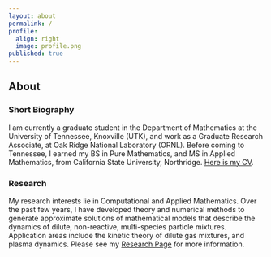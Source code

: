 ```yaml
---
layout: about
permalink: /
profile:
  align: right
  image: profile.png
published: true
---
```


## About

### Short Biography

I am currently a graduate student in the Department of Mathematics at the University of Tennessee, Knoxville (UTK), and work as a Graduate Research Associate, at Oak Ridge National Laboratory (ORNL). Before coming to Tennessee, I earned my BS in Pure Mathematics, and MS in Applied Mathematics, from California State University, Northridge. [Here is my CV](https://github.com/evanhabbershaw/evanhabbershaw.github.io/blob/master/files/CV/vitae.pdf).

### Research

My research interests lie in Computational and Applied Mathematics. Over the past few years, I have developed theory and numerical methods to generate approximate solutions of mathematical models that describe the dynamics of dilute, non-reactive, multi-species particle mixtures. Application areas include the kinetic theory of dilute gas mixtures, and plasma dynamics. Please see my [Research Page](https://evanhabbershaw.github.io/research/) for more information.